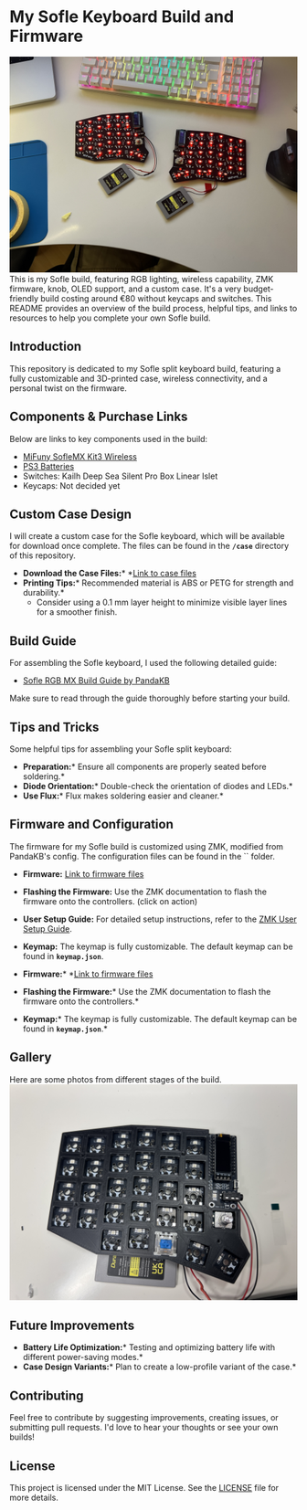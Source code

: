 # My Sofle Keyboard Build and Firmware

![Sofle Keyboard Build current state](images/FB78CFA3-6DB5-4279-ACEB-E69BED74633C_1_102_o.jpeg)
This is my Sofle build, featuring RGB lighting, wireless capability, ZMK firmware, knob, OLED support, and a custom case. It's a very budget-friendly build costing around €80 without keycaps and switches. This README provides an overview of the build process, helpful tips, and links to resources to help you complete your own Sofle build.

## Introduction

This repository is dedicated to my Sofle split keyboard build, featuring a fully customizable and 3D-printed case, wireless connectivity, and a personal twist on the firmware.

## Components & Purchase Links

Below are links to key components used in the build:

- [MiFuny SofleMX Kit3 Wireless](https://a.aliexpress.com/_EzIsfqt)
- [PS3 Batteries](https://amzn.eu/d/dv2OsZh)
- Switches: Kailh Deep Sea Silent Pro Box Linear Islet
- Keycaps: Not decided yet

## Custom Case Design

I will create a custom case for the Sofle keyboard, which will be available for download once complete. The files can be found in the **`/case`** directory of this repository.

- **Download the Case Files:**\* \*[Link to case files](/case)
- **Printing Tips:**\* Recommended material is ABS or PETG for strength and durability.\*
  - Consider using a 0.1 mm layer height to minimize visible layer lines for a smoother finish.

## Build Guide

For assembling the Sofle keyboard, I used the following detailed guide:

- [Sofle RGB MX Build Guide by PandaKB](https://pandakb.com/build-guides/sofle-rgb-mx-build-guide/?spm=a2g0s.imconversation.0.0.f3a23e5fCfvQAx)

Make sure to read through the guide thoroughly before starting your build.

## Tips and Tricks

Some helpful tips for assembling your Sofle split keyboard:

- **Preparation:**\* Ensure all components are properly seated before soldering.\*
- **Diode Orientation:**\* Double-check the orientation of diodes and LEDs.\*
- **Use Flux:**\* Flux makes soldering easier and cleaner.\*

## Firmware and Configuration

The firmware for my Sofle build is customized using ZMK, modified from PandaKB's config. The configuration files can be found in the \`\` folder.

- **Firmware:** [Link to firmware files](/firmware)

- **Flashing the Firmware:** Use the ZMK documentation to flash the firmware onto the controllers. (click on action)

- **User Setup Guide:** For detailed setup instructions, refer to the [ZMK User Setup Guide](https://zmk.dev/docs/user-setup).

- **Keymap:** The keymap is fully customizable. The default keymap can be found in **`keymap.json`**.

- **Firmware:**\* \*[Link to firmware files](/firmware)

- **Flashing the Firmware:**\* Use the ZMK documentation to flash the firmware onto the controllers.\*

- **Keymap:**\* The keymap is fully customizable. The default keymap can be found in **`keymap.json`**.\*

## Gallery

Here are some photos from different stages of the build.
![Build Stage 1](images/1D9D5923-53C0-4D88-AE8C-32B3E13EC2B7.jpeg)

## Future Improvements

- **Battery Life Optimization:**\* Testing and optimizing battery life with different power-saving modes.\*
- **Case Design Variants:**\* Plan to create a low-profile variant of the case.\*

## Contributing

Feel free to contribute by suggesting improvements, creating issues, or submitting pull requests. I'd love to hear your thoughts or see your own builds!

## License

This project is licensed under the MIT License. See the [LICENSE](LICENSE) file for more details.
